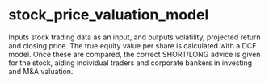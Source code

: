 # stock_price_valuation_model
Inputs stock trading data as an input, and outputs volatility, projected return and closing price. The true equity value per share is calculated with a DCF model. Once these are compared, the correct SHORT/LONG advice is given for the stock, aiding individual traders and corporate bankers  in investing and M&amp;A valuation.
